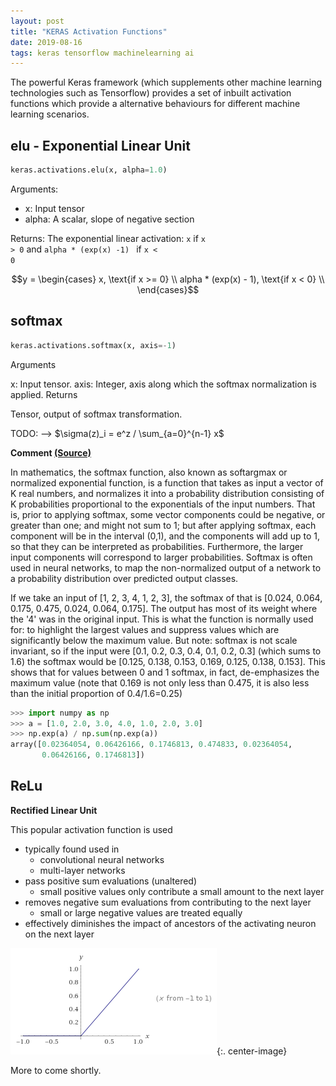 ```yaml
---
layout: post
title: "KERAS Activation Functions"
date: 2019-08-16
tags: keras tensorflow machinelearning ai
---
```

The powerful Keras framework (which supplements other machine learning technologies such as Tensorflow) provides a set of inbuilt activation functions which provide a alternative behaviours for different machine learning scenarios.

## elu - Exponential Linear Unit
```python 
keras.activations.elu(x, alpha=1.0)
```

Arguments:
* x: Input tensor 
* alpha: A scalar, slope of negative section
  
Returns:
The exponential linear activation: <code>x</code> if <code>x &gt; 0</code> and <code>alpha * (exp(x) -1) </code> if <code>x &lt; 0</code>

$$y = 
\begin{cases}
x, \text{if x >= 0} \\
alpha * (exp(x) - 1),  \text{if x < 0} \\
\end{cases}$$

## softmax

```python
keras.activations.softmax(x, axis=-1)
```
Arguments

x: Input tensor.
axis: Integer, axis along which the softmax normalization is applied.
Returns

Tensor, output of softmax transformation.

TODO: --> $\sigma(z)_i = e^z / \sum_{a=0}^{n-1} x$

**Comment [(Source)](https://en.wikipedia.org/wiki/Softmax_function)**

In mathematics, the softmax function, also known as softargmax or normalized exponential function, is a function that takes as input a vector of K real numbers, and normalizes it into a probability distribution consisting of K probabilities proportional to the exponentials of the input numbers. That is, prior to applying softmax, some vector components could be negative, or greater than one; and might not sum to 1; but after applying softmax, each component will be in the interval (0,1), and the components will add up to 1, so that they can be interpreted as probabilities. Furthermore, the larger input components will correspond to larger probabilities. Softmax is often used in neural networks, to map the non-normalized output of a network to a probability distribution over predicted output classes.

If we take an input of [1, 2, 3, 4, 1, 2, 3], the softmax of that is [0.024, 0.064, 0.175, 0.475, 0.024, 0.064, 0.175]. The output has most of its weight where the '4' was in the original input. This is what the function is normally used for: to highlight the largest values and suppress values which are significantly below the maximum value. But note: softmax is not scale invariant, so if the input were [0.1, 0.2, 0.3, 0.4, 0.1, 0.2, 0.3] (which sums to 1.6) the softmax would be [0.125, 0.138, 0.153, 0.169, 0.125, 0.138, 0.153]. This shows that for values between 0 and 1 softmax, in fact, de-emphasizes the maximum value (note that 0.169 is not only less than 0.475, it is also less than the initial proportion of 0.4/1.6=0.25)

```python
>>> import numpy as np
>>> a = [1.0, 2.0, 3.0, 4.0, 1.0, 2.0, 3.0]
>>> np.exp(a) / np.sum(np.exp(a)) 
array([0.02364054, 0.06426166, 0.1746813, 0.474833, 0.02364054,
       0.06426166, 0.1746813])
```

## ReLu 
**Rectified Linear Unit**

This popular activation function is used

- typically found used in
    - convolutional neural networks
    - multi-layer networks
- pass positive sum evaluations (unaltered)
    - small positive values only contribute a small amount to the next layer
- removes negative sum evaluations from contributing to the next layer
    - small or large negative values are treated equally
- effectively diminishes the impact of ancestors of the activating neuron on the next layer

![ReLu](/images/articles/Keras/RELU.png){:. center-image}

More to come shortly.